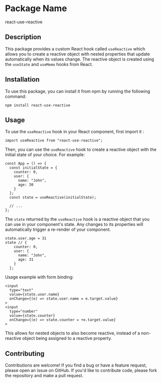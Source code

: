 # Package Name

react-use-reactive

## Description

This package provides a custom React hook called `useReactive` which allows you to create a reactive object with nested properties that update automatically when its values change. The reactive object is created using the `useState` and `useMemo` hooks from React.

## Installation

To use this package, you can install it from npm by running the following command:

    npm install react-use-reactive

## Usage

To use the `useReactive` hook in your React component, first import it :

    import useReactive from "react-use-reactive";

Then, you can use the `useReactive` hook to create a reactive object with the initial state of your choice. For example:

    const App = () => {
      const initialState = {
        counter: 0,
        user: {
          name: "John",
          age: 30
        }
      };
      const state = useReactive(initialState);

      // ...
    };

The `state` returned by the `useReactive` hook is a reactive object that you can use in your component's state. Any changes to its properties will automatically trigger a re-render of your component.

    state.user.age = 31
    state // {
        counter: 0,
        user: {
          name: "John",
          age: 31
        }
      };

Usage example with form binding:

    <input
      type="text"
      value={state.user.name}
      onChange={(e) => state.user.name = e.target.value}
    >
    <input
      type="number"
      value={state.counter}
      onChange={(e) => state.counter = +e.target.value}
    >

This allows for nested objects to also become reactive, instead of a non-reactive object being assigned to a reactive property.

## Contributing

Contributions are welcome! If you find a bug or have a feature request, please open an issue on GitHub. If you'd like to contribute code, please fork the repository and make a pull request.
